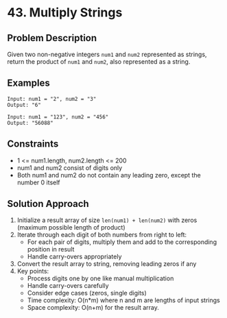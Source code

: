 # 43. Multiply Strings

## Problem Description
Given two non-negative integers `num1` and `num2` represented as strings, return the product of `num1` and `num2`, also represented as a string.


## Examples
```
Input: num1 = "2", num2 = "3"
Output: "6"
```

```
Input: num1 = "123", num2 = "456"
Output: "56088"
```

## Constraints
- 1 <= num1.length, num2.length <= 200
- num1 and num2 consist of digits only
- Both num1 and num2 do not contain any leading zero, except the number 0 itself

## Solution Approach
1. Initialize a result array of size `len(num1) + len(num2)` with zeros (maximum possible length of product)
2. Iterate through each digit of both numbers from right to left:
   - For each pair of digits, multiply them and add to the corresponding position in result
   - Handle carry-overs appropriately
3. Convert the result array to string, removing leading zeros if any
4. Key points:
   - Process digits one by one like manual multiplication
   - Handle carry-overs carefully
   - Consider edge cases (zeros, single digits)
   - Time complexity: O(n*m) where n and m are lengths of input strings
   - Space complexity: O(n+m) for the result array.